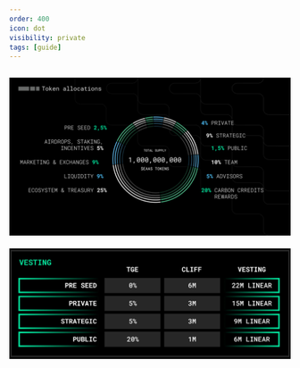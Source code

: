 ```yaml
---
order: 400
icon: dot
visibility: private
tags: [guide]
---
```

![](/src/updated/Page12.jpg)
---
![](/src/updated/VESTING.jpg)


<!--
We believe that real blockchain adoption and tokenomics are aligned towards the best understanding of common wealth for everyone who owns a token. Our tokenomics are super clear and simple: more DePin for green energy equal bigger gains for token owners, stakers, and passive income growth. Adoption and usability are key factors for powerful change towards a zero-carbon future for all of us.



**Metric**   | **Value**
--- | ---
Total Supply (TS): | 1,000,000,000
Fully Diluted Valuation estimate (FDV) | $30,000,000
Estimated IMC without Liquidity | $1,500,000
Estimated (IMC) with Liquidity | $2,850,000
Estimated Total Liquidity | $2,700,000
Initial Circulating Supply (CS) | 95,000,000
Initial (CS) as a Percentage of (TS) | 9.5%
Hard Cap | $3,375,000



## Token Allocation and Vesting Schedule:

The token allocation of $EAAS is designed to ensure equitable distribution and strategic alignment with project objectives.


| Pool             | %Allocation | Amount      | % on TGE | Cliff | Vesting |
|------------------|-------------|-------------|----------|-------|---------|
| Team             | 10%          | 100,000,000  | 0%       | 6     | 36      |
| Liquidity        | 9%         | 90,000,000 | 50%     | 1     | 6       |
| Marketing        | 9%         | 90,000,000 | 15%      | 0     | 36      |
| Seed             | 3%          | 30,000,000  | 0%       | 6     | 22      |
| Private          | 4%          | 40,000,000  | 10%      | 3     | 15      |
| Strategic        | 5%          | 50,000,000  |15%      | 3     | 9       |
| Public Sale      | 5%          | 50,000,000  | 25%     | 1     | 6       |
| Carbon Rewards   | 20%         | 200,000,000 | 5%       | 0     | 48      |
| Advisors         | 5%          | 50,000,000  | 0%       | 6     | 36      |
| ECOSYSTEM & TREASURY | 25%      | 250,000,000 | 0%       | 3     | 36      |
| Airdrop,Staking,Incentives          | 5%          | 50,000,000  | 5%      | 0     | 36      |





- Team: 10% of the total supply allocated with a 6-month cliff and 36-month vesting period.
- Liquidity: 9% allocated with 50% available at TGE (Token Generation Event).
- Marketing: 9% allocated with 15% available at TGE and a 36-month vesting period.
- Seed: 3% allocated with a 6-month cliff and 22-month vesting period.
- Private: 4% allocated with a 10% available at TGE, 3-month cliff, and 15-month vesting period.
- Strategic: 5% allocated with a 15% available at TGE, 3-month cliff, and 8-month vesting period.
- Public Sale: 5% allocated with 25% available at TGE, 1-month cliff, and 6-month vesting period.
- Carbon Rewards: 20% allocated with 5% available at TGE and a 48-month vesting period.
- Advisors: 5% allocated with a 6-month cliff and 36-month vesting period.
- ECOSYSTEM-TREASURY: 25% allocated with a 3-month cliff and 36-month vesting period.
- Airdrop,Staking,Incentives: 5% allocated with 5% available at TGE and a 36-month vesting period.

### *Vesting schedule* 

![](/src/headers/vesting.png)

Token allocations and vesting schedules promote long-term project success and prevent token dumps that hurt the ecosystem. ⁤



## Initial Bond Offering/Liquidity Bootstrapping Pools, or IBO/LBPs: 


In collaboration with Fjord Foundry, EAAS.GLOBAL develops strategic liquidity bootstrapping programs to strengthen its position in the market, promote token circulation, and guarantee stakeholder distribution. 

## To sum up:


The primary objective of the $EAAS token is to enhance token liquidity, instill trust in investors, and foster sustainable expansion within the carbon market by means of efficient financial management, our groundbreaking technology, and resource allocation. It merges technological advancements with real-world actions, encouraging all individuals and organizations contribute to our sustainable future. 
-->

<!-- 

|                                     |                                   |
|-------------------------------------|-----------------------------------|
| **Tokenomics**                      | https://EAAS.GLOBAL/token?chart=1 |
| **Token Allocations**               | https://EAAS.GLOBAL/token?chart=2 |
| **Full Stock Model**                | https://EAAS.GLOBAL/token?chart=3 |
| **Initial Market Cap Calculations** | https://EAAS.GLOBAL/token?chart=4 |


-->